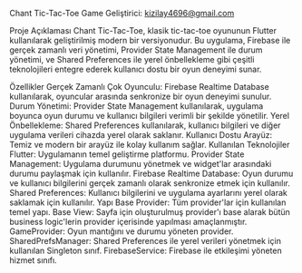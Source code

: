 Chant Tic-Tac-Toe Game
Geliştirici: kizilay4696@gmail.com

Proje Açıklaması
Chant Tic-Tac-Toe, klasik tic-tac-toe oyununun Flutter kullanılarak geliştirilmiş modern bir versiyonudur. Bu uygulama, Firebase ile gerçek zamanlı veri yönetimi, Provider State Management ile durum yönetimi, ve Shared Preferences ile yerel önbellekleme gibi çeşitli teknolojileri entegre ederek kullanıcı dostu bir oyun deneyimi sunar.

Özellikler
Gerçek Zamanlı Çok Oyunculu: Firebase Realtime Database kullanılarak, oyuncular arasında senkronize bir oyun deneyimi sunulur.
Durum Yönetimi: Provider State Management kullanılarak, uygulama boyunca oyun durumu ve kullanıcı bilgileri verimli bir şekilde yönetilir.
Yerel Önbellekleme: Shared Preferences kullanılarak, kullanıcı bilgileri ve diğer uygulama verileri cihazda yerel olarak saklanır.
Kullanıcı Dostu Arayüz: Temiz ve modern bir arayüz ile kolay kullanım sağlar.
Kullanılan Teknolojiler
Flutter: Uygulamanın temel geliştirme platformu.
Provider State Management: Uygulama durumunu yönetmek ve widget'lar arasındaki durumu paylaşmak için kullanılır.
Firebase Realtime Database: Oyun durumu ve kullanıcı bilgilerini gerçek zamanlı olarak senkronize etmek için kullanılır.
Shared Preferences: Kullanıcı bilgilerini ve uygulama ayarlarını yerel olarak saklamak için kullanılır.
Yapı
Base Provider: Tüm provider'lar için kullanılan temel yapı.
Base View: Sayfa için oluşturulmuş provider'ı base alarak bütün business logic'lerin provider içerisinde yapılması amaçlanmıştır.
GameProvider: Oyun mantığını ve durumu yöneten provider.
SharedPrefsManager: Shared Preferences ile yerel verileri yönetmek için kullanılan Singleton sınıf.
FirebaseService: Firebase ile etkileşimi yöneten hizmet sınıfı.

